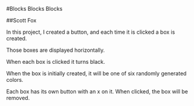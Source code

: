 #Blocks Blocks Blocks

##Scott Fox

In this project, I created a button, and each time it is clicked a box is created.

Those boxes are displayed horizontally.

When each box is clicked it turns black.

When the box is initially created, it will be one of six randomly generated colors.

Each box has its own button with an x on it. When clicked, the box will be removed.
